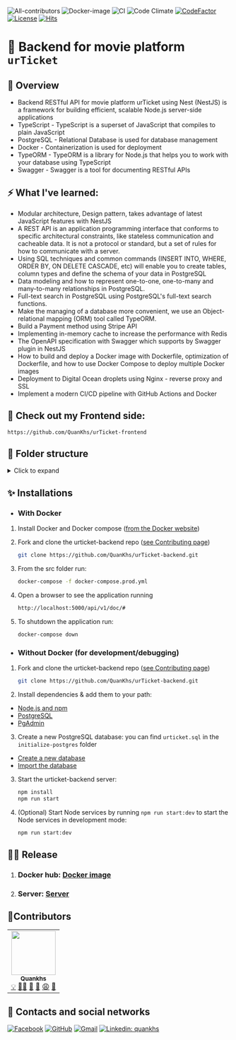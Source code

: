 <!-- ALL-CONTRIBUTORS-BADGE:START - Do not remove or modify this section -->

![All-contributors](https://img.shields.io/badge/contributors-1-blue.svg)
![Docker-image](https://img.shields.io/docker/image-size/quankhs/urticket-backend-dev?color=important&label=docker%20image)
![CI](https://img.shields.io/github/workflow/status/quankhs/urTicket-backend/Build%20and%20Deploy/master)
![Code Climate](https://img.shields.io/github/commit-activity/w/quankhs/urticket-backend?color=orange)
[![CodeFactor](https://www.codefactor.io/repository/github/quankhs/urticket-backend/badge/master)](https://www.codefactor.io/repository/github/quankhs/urticket-backend/overview/master)
[![License](https://img.shields.io/github/license/quankhs/urticket-backend?color=blue)](https://img.shields.io/github/license/quankhs/urticket-backend?color=blue)
[![Hits](https://hits.seeyoufarm.com/api/count/incr/badge.svg?url=https%3A%2F%2Fgithub.com%2FQuanKhs%2FurTicket-backend&count_bg=%2379C83D&title_bg=%23555555&icon=&icon_color=%23E7E7E7&title=hits&edge_flat=false)](https://hits.seeyoufarm.com)

<!-- ALL-CONTRIBUTORS-BADGE:END -->

# 🍿 Backend for movie platform `urTicket`

## 🚀 Overview

- Backend RESTful API for movie platform urTicket using Nest (NestJS) is a framework for building efficient, scalable Node.js server-side applications
- TypeScript - TypeScript is a superset of JavaScript that compiles to plain JavaScript
- PostgreSQL - Relational Database is used for database management
- Docker - Containerization is used for deployment
- TypeORM - TypeORM is a library for Node.js that helps you to work with your database using TypeScript
- Swagger - Swagger is a tool for documenting RESTful APIs

## ⚡ What I've learned:

- Modular architecture, Design pattern, takes advantage of latest JavaScript features with NestJS
- A REST API is an application programming interface that conforms to specific architectural constraints, like stateless communication and cacheable data. It is not a protocol or standard, but a set of rules for how to communicate with a server.
- Using SQL techniques and common commands (INSERT INTO, WHERE, ORDER BY, ON DELETE CASCADE, etc) will enable you to create tables, column types and define the schema of your data in PostgreSQL
- Data modeling and how to represent one-to-one, one-to-many and many-to-many relationships in PostgreSQL.
- Full-text search in PostgreSQL using PostgreSQL's full-text search functions.
- Make the managing of a database more convenient, we use an Object-relational mapping (ORM) tool called TypeORM.
- Build a Payment method using Stripe API
- Implementing in-memory cache to increase the performance with Redis
- The OpenAPI specification with Swagger which supports by Swagger plugin in NestJS
- How to build and deploy a Docker image with Dockerfile, optimization of Dockerfile, and how to use Docker Compose to deploy multiple Docker images
- Deployment to Digital Ocean droplets using Nginx - reverse proxy and SSL
- Implement a modern CI/CD pipeline with GitHub Actions and Docker

## 🚒 Check out my Frontend side:

```
https://github.com/QuanKhs/urTicket-frontend
```

## 🌋 Folder structure

<details>
  <summary>Click to expand</summary>
    <br>
  
- 📂 **\urTicket\-backend**
  - 📂 **initialize\-postgres**
  - 📂 **src**
    - 📂 **auth**
    - 📂 **base**
    - 📂 **cards**
    - 📂 **common**
    - 📂 **constants**
    - 📂 **database**
    - 📂 **files**
    - 📂 **filters**
    - 📂 **genres**
    - 📂 **group\-theater**
    - 📂 **interceptors**
    - 📂 **mail**
    - 📂 **mailConfirmation**
    - 📂 **movies**
    - 📂 **news**
    - 📂 **people**
    - 📂 **pipes**
    - 📂 **products**
    - 📂 **reservations**
    - 📂 **reviews**
    - 📂 **seats**
    - 📂 **showtimes**
    - 📂 **stripe**
    - 📂 **swagger**
    - 📂 **theaters**
    - 📂 **tickets**
    - 📂 **users**
    - 📄 [app.controller.ts](src/app.controller.ts)
    - 📄 [app.module.ts](src/app.module.ts)
    - 📄 [app.service.ts](src/app.service.ts)
    - 📄 [main.ts](src/main.ts)
  - 📂 **test**
  - 📄 [Dockerfile](Dockerfile)
  - 📄 [README.md](README.md)
  - 📄 [docker\-compose.prod.yml](docker-compose.prod.yml)
  - 📄 [docker\-compose.yml](docker-compose.yml)
  - 📄 [package\-lock.json](package-lock.json)
  - 📄 [package.json](package.json)
  - 📄 [tsconfig.build.json](tsconfig.build.json)
  - 📄 [tsconfig.json](tsconfig.json)

</details>


## ✨ Installations

- ### With Docker

1. Install Docker and Docker compose ([from the Docker website](https://www.docker.com/get-started))

2. Fork and clone the urticket-backend repo ([see Contributing page](CONTRIBUTING.md))
   ```bash
   git clone https://github.com/QuanKhs/urTicket-backend.git
   ```
3. From the src folder run:

   ```bash
   docker-compose -f docker-compose.prod.yml
   ```

4. Open a browser to see the application running

   ```bash
   http://localhost:5000/api/v1/doc/#
   ```

5. To shutdown the application run:
   ```bash
   docker-compose down
   ```

- ### Without Docker (for development/debugging)

1. Fork and clone the urticket-backend repo ([see Contributing page](CONTRIBUTING.md))

   ```bash
   git clone https://github.com/QuanKhs/urTicket-backend.git
   ```

2. Install dependencies & add them to your path:

- [Node.js and npm](https://nodejs.org/en/download/)
- [PostgreSQL](https://www.postgresql.org/download/)
- [PgAdmin](https://www.pgadmin.org/download/)

3. Create a new PostgreSQL database: you can find `urticket.sql` in the `initialize-postgres` folder

- [Create a new database](https://www.postgresql.org/docs/current/tutorial-create-db.html)
- [Import the database](https://www.postgresql.org/docs/current/tutorial-sql-dump.html)

3. Start the urticket-backend server:

   ```bash
   npm install
   npm run start
   ```

4. (Optional) Start Node services by running `npm run start:dev` to start the Node services in development mode:

   ```bash
   npm run start:dev
   ```

## 🏳‍🌈 Release

1. ### Docker hub: [Docker image](https://hub.docker.com/r/quankhs/urticket-backend-dev)
2. ### Server: [Server](https://quankhs-urticket.online/api/v1/docs/#/)

## 🥇Contributors

<table>
  <tr>
    <td align="center"><a href="https://github.com/quankhs"><img src="https://avatars.githubusercontent.com/u/60533507?v=4?s=100" width="100px;" alt=""/><br /><sub><b>Quankhs</b></sub></a><br />
      <a href="#" title="Ideas">💡</a>
      <a href="#" title="Coding">👨‍💻</a>
      <a href="#" title="Planning">💭</a>
      <a href="#" title="Fix bugs">🐛</a>
      <a href="#" title="Scares">😩</a>
      <a href="#" title="Angry">👿</a>
    </td>
  </tr>
</table>

## 🤝 Contacts and social networks

[![Facebook](https://img.shields.io/badge/-quankhs-blue?style=flat-square&logo=Facebook&logoColor=white&link=https://www.facebook.com/quanphamluong)](https://facebook.com/quanphamluong)
[![GitHub](https://img.shields.io/badge/-quankhs-success?style=flat-square&logo=Github&logoColor=white&link=https://www.linkedin.com/in/quankhs/)](https://github.com/quankhs)
[![Gmail](https://img.shields.io/badge/-quanphamluong-red?style=flat-square&logo=Gmail&logoColor=white&link=https://www.linkedin.com/in/quankhs/)](mailto:quanphamluong@gmail.com)
[![Linkedin: quankhs](https://img.shields.io/badge/-quankhs-blue?style=flat-square&logo=Linkedin&logoColor=white&link=https://www.linkedin.com/in/quankhs/)](https://www.linkedin.com/in/quankhs/)
